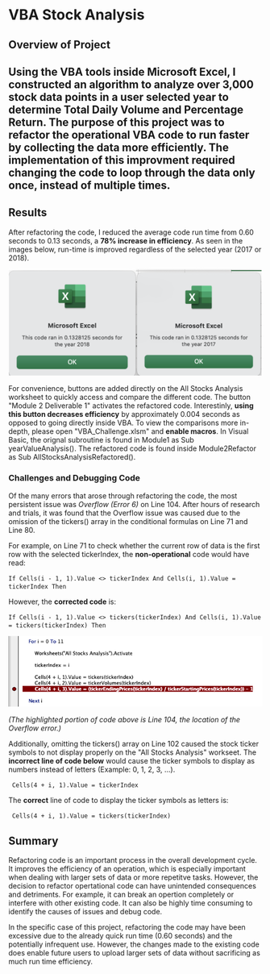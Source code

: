 # VBA Stock Analysis

## Overview of Project
Using the VBA tools inside Microsoft Excel, I constructed an algorithm to analyze over 3,000 stock data points in a user selected year to determine Total Daily Volume and Percentage Return. The purpose of this project was to refactor the operational VBA code to run faster by collecting the data more efficiently. The implementation of this improvment required changing the code to loop through the data only once, instead of multiple times.
---

## Results
After refactoring the code, I reduced the average code run time from 0.60 seconds to 0.13 seconds, a **78% increase in efficiency**. As seen in the images below, run-time is improved regardless of the selected year (2017 or 2018).

![2017:8_runtime](https://github.com/Mishkanian/stock-analysis/blob/main/Resources/VBA_Challenge_2017:8.png) 


For convenience, buttons are added directly on the All Stocks Analysis worksheet to quickly access and compare the different code. The button "Module 2 Deliverable 1" activates the refactored code. Interestinly, **using this button decreases efficiency** by approximately 0.004 seconds as opposed to going directly inside VBA. To view the comparisons more in-depth, please open "VBA_Challenge.xlsm" and **enable macros**. In Visual Basic, the orignal subroutine is found in Module1 as Sub yearValueAnalysis(). The refactored code is found inside Module2Refactor as Sub AllStocksAnalysisRefactored().

### Challenges and Debugging Code
Of the many errors that arose through refactoring the code, the most persistent issue was *Overflow (Error 6)* on Line 104. After hours of research and trials, it was found that the Overflow issue was caused due to the omission of the tickers() array in the conditional formulas on Line 71 and Line 80.

For example, on Line 71 to check whether the current row of data is the first row with the selected tickerIndex, the **non-operational** code would have read:
```
If Cells(i - 1, 1).Value <> tickerIndex And Cells(i, 1).Value = tickerIndex Then
```

However, the **corrected code** is:
```
If Cells(i - 1, 1).Value <> tickers(tickerIndex) And Cells(i, 1).Value = tickers(tickerIndex) Then
```
![Line104Error](https://github.com/Mishkanian/stock-analysis/blob/main/Resources/Line_104_error.png) 

*(The highlighted portion of code above is Line 104, the location of the Overflow error.)*

Additionally, omitting the tickers() array on Line 102 caused the stock ticker symbols to not display properly on the "All Stocks Analysis" workseet. The **incorrect line of code below** would cause the ticker symbols to display as numbers instead of letters (Example: 0, 1, 2, 3, ...).

```
 Cells(4 + i, 1).Value = tickerIndex
 ```
The **correct** line of code to display the ticker symbols as letters is:

```
 Cells(4 + i, 1).Value = tickers(tickerIndex)
```

## Summary
Refactoring code is an important process in the overall development cycle. It improves the efficiency of an operation, which is especially important when dealing with larger sets of data or more repetitve tasks. However, the decision to refactor opertational code can have unintended consequences and detriments. For example, it can break an opertion completely or interfere with other existing code. It can also be highly time consuming to identify the causes of issues and debug code.

In the specific case of this project, refactoring the code may have been excessive due to the already quick run time (0.60 seconds) and the potentially infrequent use. However, the changes made to the existing code does enable future users to upload larger sets of data without sacrificing as much run time efficiency.
